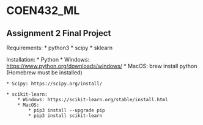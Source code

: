 # COEN432_ML

## Assignment 2 Final Project

Requirements: 
    * python3 
    * scipy 
    * sklearn

Installation: 
    * Python
        * Windows: https://www.python.org/downloads/windows/
        * MacOS: brew install python (Homebrew must be installed)

    * Scipy: https://scipy.org/install/

    * scikit-learn: 
        * Windows: https://scikit-learn.org/stable/install.html
        * MacOS: 
            * pip3 install --upgrade pip
            * pip3 install scikit-learn

